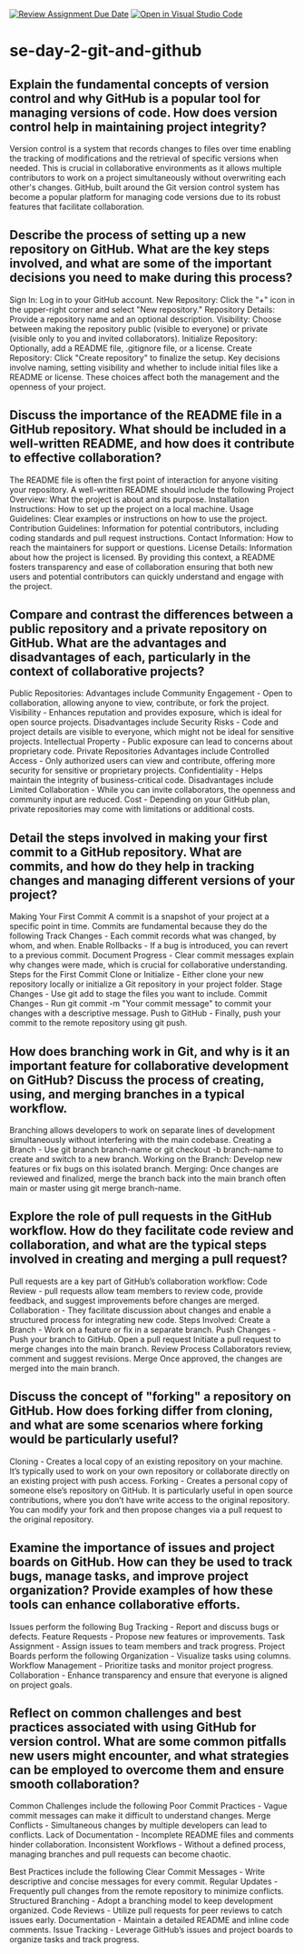 [![Review Assignment Due Date](https://classroom.github.com/assets/deadline-readme-button-22041afd0340ce965d47ae6ef1cefeee28c7c493a6346c4f15d667ab976d596c.svg)](https://classroom.github.com/a/8wgCKhpZ)
[![Open in Visual Studio Code](https://classroom.github.com/assets/open-in-vscode-2e0aaae1b6195c2367325f4f02e2d04e9abb55f0b24a779b69b11b9e10269abc.svg)](https://classroom.github.com/online_ide?assignment_repo_id=18432264&assignment_repo_type=AssignmentRepo)
# se-day-2-git-and-github
## Explain the fundamental concepts of version control and why GitHub is a popular tool for managing versions of code. How does version control help in maintaining project integrity? 
Version control is a system that records changes to files over time enabling the tracking of modifications and the retrieval of specific versions when needed. This is crucial in collaborative environments as it allows multiple contributors to work on a project simultaneously without overwriting each other's changes. GitHub, built around the Git version control system has become a popular platform for managing code versions due to its robust features that facilitate collaboration.

## Describe the process of setting up a new repository on GitHub. What are the key steps involved, and what are some of the important decisions you need to make during this process?
Sign In: Log in to your GitHub account.
New Repository: Click the "+" icon in the upper-right corner and select "New repository."
Repository Details: Provide a repository name and an optional description.
Visibility: Choose between making the repository public (visible to everyone) or private (visible only to you and invited collaborators).
Initialize Repository: Optionally, add a README file, .gitignore file, or a license.
Create Repository: Click "Create repository" to finalize the setup.
Key decisions involve naming, setting visibility and whether to include initial files like a README or license. These choices affect both the management and the openness of your project.



## Discuss the importance of the README file in a GitHub repository. What should be included in a well-written README, and how does it contribute to effective collaboration?
The README file is often the first point of interaction for anyone visiting your repository. A well-written README should include the following
Project Overview: What the project is about and its purpose.
Installation Instructions: How to set up the project on a local machine.
Usage Guidelines: Clear examples or instructions on how to use the project.
Contribution Guidelines: Information for potential contributors, including coding standards and pull request instructions.
Contact Information: How to reach the maintainers for support or questions.
License Details: Information about how the project is licensed.
By providing this context, a README fosters transparency and ease of collaboration ensuring that both new users and potential contributors can quickly understand and engage with the project.


## Compare and contrast the differences between a public repository and a private repository on GitHub. What are the advantages and disadvantages of each, particularly in the context of collaborative projects?
Public Repositories:
Advantages include
Community Engagement - Open to collaboration, allowing anyone to view, contribute, or fork the project.
Visibility - Enhances reputation and provides exposure, which is ideal for open source projects.
Disadvantages include
Security Risks - Code and project details are visible to everyone, which might not be ideal for sensitive projects.
Intellectual Property - Public exposure can lead to concerns about proprietary code.
Private Repositories
Advantages include 
Controlled Access - Only authorized users can view and contribute, offering more security for sensitive or proprietary projects.
Confidentiality - Helps maintain the integrity of business-critical code.
Disadvantages include
Limited Collaboration - While you can invite collaborators, the openness and community input are reduced.
Cost - Depending on your GitHub plan, private repositories may come with limitations or additional costs.
## Detail the steps involved in making your first commit to a GitHub repository. What are commits, and how do they help in tracking changes and managing different versions of your project?
 Making Your First Commit
A commit is a snapshot of your project at a specific point in time. Commits are fundamental because they do the following 
Track Changes - Each commit records what was changed, by whom, and when.
Enable Rollbacks - If a bug is introduced, you can revert to a previous commit.
Document Progress - Clear commit messages explain why changes were made, which is crucial for collaborative understanding.
Steps for the First Commit
Clone or Initialize - Either clone your new repository locally or initialize a Git repository in your project folder.
Stage Changes - Use git add to stage the files you want to include.
Commit Changes - Run git commit -m "Your commit message" to commit your changes with a descriptive message.
Push to GitHub - Finally, push your commit to the remote repository using git push.

## How does branching work in Git, and why is it an important feature for collaborative development on GitHub? Discuss the process of creating, using, and merging branches in a typical workflow.
Branching allows developers to work on separate lines of development simultaneously without interfering with the main codebase.
Creating a Branch - Use git branch branch-name or git checkout -b branch-name to create and switch to a new branch.
Working on the Branch: Develop new features or fix bugs on this isolated branch.
Merging: Once changes are reviewed and finalized, merge the branch back into the main branch often main or master using git merge branch-name.

## Explore the role of pull requests in the GitHub workflow. How do they facilitate code review and collaboration, and what are the typical steps involved in creating and merging a pull request?
Pull requests are a key part of GitHub’s collaboration workflow:
Code Review - pull requests allow team members to review code, provide feedback, and suggest improvements before changes are merged.
Collaboration - They facilitate discussion about changes and enable a structured process for integrating new code.
Steps Involved:
Create a Branch - Work on a feature or fix in a separate branch.
Push Changes - Push your branch to GitHub.
Open a pull request Initiate a pull request to merge changes into the main branch.
Review Process Collaborators review, comment and suggest revisions.
Merge Once approved, the changes are merged into the main branch.

## Discuss the concept of "forking" a repository on GitHub. How does forking differ from cloning, and what are some scenarios where forking would be particularly useful?
Cloning - Creates a local copy of an existing repository on your machine. It’s typically used to work on your own repository or collaborate directly on an existing project with push access.
Forking - Creates a personal copy of someone else’s repository on GitHub. It is particularly useful in open source contributions, where you don’t have write access to the original repository. You can modify your fork and then propose changes via a pull request to the original repository.
## Examine the importance of issues and project boards on GitHub. How can they be used to track bugs, manage tasks, and improve project organization? Provide examples of how these tools can enhance collaborative efforts.
Issues perform the following 
Bug Tracking - Report and discuss bugs or defects.
Feature Requests - Propose new features or improvements.
Task Assignment - Assign issues to team members and track progress.
Project Boards perform the following 
Organization - Visualize tasks using columns.
Workflow Management - Prioritize tasks and monitor project progress.
Collaboration - Enhance transparency and ensure that everyone is aligned on project goals.
## Reflect on common challenges and best practices associated with using GitHub for version control. What are some common pitfalls new users might encounter, and what strategies can be employed to overcome them and ensure smooth collaboration?
Common Challenges include the following 
Poor Commit Practices - Vague commit messages can make it difficult to understand changes.
Merge Conflicts - Simultaneous changes by multiple developers can lead to conflicts.
Lack of Documentation - Incomplete README files and comments hinder collaboration.
Inconsistent Workflows - Without a defined process, managing branches and pull requests can become chaotic.

Best Practices include the following 
Clear Commit Messages - Write descriptive and concise messages for every commit.
Regular Updates - Frequently pull changes from the remote repository to minimize conflicts.
Structured Branching - Adopt a branching model to keep development organized.
Code Reviews - Utilize pull requests for peer reviews to catch issues early.
Documentation - Maintain a detailed README and inline code comments.
Issue Tracking - Leverage GitHub’s issues and project boards to organize tasks and track progress.

